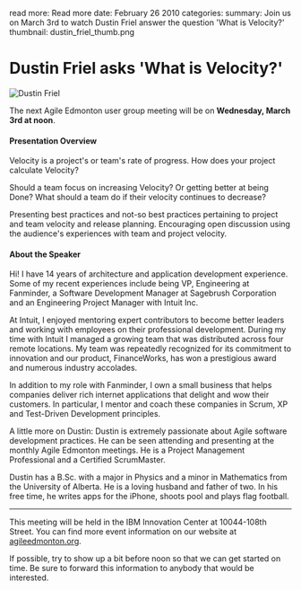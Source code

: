 read more: Read more
date: February 26 2010
categories: 
summary: Join us on March 3rd to watch Dustin Friel answer the question 'What is Velocity?'
thumbnail: dustin_friel_thumb.png

#  Dustin Friel asks 'What is Velocity?'

![Dustin Friel](/attachments/dustin_friel_resized.jpg)

The next Agile Edmonton user group meeting will be on **Wednesday, March 3rd at noon**.

#### Presentation Overview

Velocity is a project's or team's rate of progress.  How does your project calculate Velocity?

Should a team focus on increasing Velocity?  Or getting better at being Done? What should a team do if their velocity continues to decrease?

Presenting best practices and not-so best practices pertaining to project and team velocity and release planning. Encouraging open discussion using the audience's experiences with team and project velocity.

#### About the Speaker

Hi! I have 14 years of architecture and application development experience. Some of my recent experiences include being VP, Engineering at Fanminder, a Software Development Manager at Sagebrush Corporation and an Engineering Project Manager with Intuit Inc.

At Intuit, I enjoyed mentoring expert contributors to become better leaders and working with employees on their professional development. During my time with Intuit I managed a growing team that was distributed across four remote locations. My team was repeatedly recognized for its commitment to innovation and our product, FinanceWorks, has won a prestigious award and numerous industry accolades.

In addition to my role with Fanminder, I own a small business that helps companies deliver rich internet applications that delight and wow their customers. In particular, I mentor and coach these companies in Scrum, XP and Test-Driven Development principles.

A little more on Dustin:
Dustin is extremely passionate about Agile software development practices. He can be seen attending and presenting at the monthly Agile Edmonton meetings. He is a Project Management Professional and a Certified ScrumMaster.

Dustin has a B.Sc. with a major in Physics and a minor in Mathematics from the University of Alberta. He is a loving husband and father of two. In his free time, he writes apps for the iPhone, shoots pool and plays flag football.

----------------------------------------------

This meeting will be held in the IBM Innovation Center at 10044-108th Street. You can find more event information on our website at <a href="http://agileedmonton.org">agileedmonton.org</a>.

If possible, try to show up a bit before noon so that we can get started on time. Be sure to forward this information to anybody that would be interested.